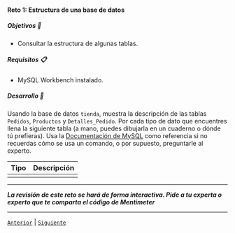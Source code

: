 #### Reto 1: Estructura de una base de datos

##### Objetivos 🎯

- Consultar la estructura de algunas tablas.

##### Requisitos 📋

- MySQL Workbench instalado.

##### Desarrollo 🚀

Usando la base de datos `tienda`, muestra la descripción de las tablas `Pedidos`, `Productos` y `Detalles_Pedido`. Por cada tipo de dato que encuentres llena la siguiente tabla (a mano, puedes dibujarla en un cuaderno o dónde tú prefieras). Usa la [Documentación de MySQL](https://dev.mysql.com/doc/refman/8.3/en/data-types.html) como referencia si no recuerdas cómo se usa un comando, o por supuesto, preguntarle al experto.

| Tipo   | Descripción |
|---|---|
|   |   |

---
*__La revisión de este reto se hará de forma interactiva. Pide a tu experta o experto que te comparta el código de Mentimeter__*

---


[`Anterior`](../ejemplo01/README.md) | [`Siguiente`](../ejemplo02/README.md)
